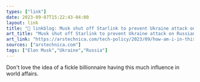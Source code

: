 ```yaml
---
types: ["link"]
date: 2023-09-07T15:22:43-04:00
layout: link
title: "🔗 linkblog: Musk shut off Starlink to prevent Ukraine attack on Russian ships, report says | Ars Technica'"
art_title: "Musk shut off Starlink to prevent Ukraine attack on Russian ships, report says | Ars Technica"
art_link: "https://arstechnica.com/tech-policy/2023/09/how-am-i-in-this-war-book-details-musks-doubts-on-starlink-in-ukraine/"
sources: ["arstechnica.com"]
tags: ["Elon Musk","Ukraine","Russia"]
---
```

Don't love the idea of a fickle billionnaire having this much influence in world affairs.  
 

